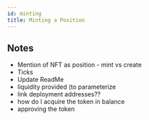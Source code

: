 ```yaml
---
id: minting
title: Minting a Position
---
```


## Notes
- Mention of NFT as position - mint vs create
- Ticks
- Update ReadMe
- liquidity provided (to parameterize
- link deployment addresses??
- how do I acquire the token in balance
- approving the token